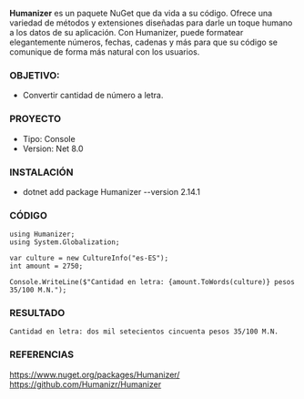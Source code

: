 **Humanizer** es un paquete NuGet que da vida a su código. Ofrece una variedad de métodos y extensiones diseñadas para darle un toque humano a los datos de su aplicación. Con Humanizer, puede formatear elegantemente números, fechas, cadenas y más para que su código se comunique de forma más natural con los usuarios.

### OBJETIVO:
- Convertir cantidad de número a letra.

### PROYECTO
- Tipo: Console
- Version: Net 8.0

### INSTALACIÓN
- dotnet add package Humanizer --version 2.14.1


### CÓDIGO
```
using Humanizer;
using System.Globalization;

var culture = new CultureInfo("es-ES");
int amount = 2750; 

Console.WriteLine($"Cantidad en letra: {amount.ToWords(culture)} pesos 35/100 M.N.");
```

### RESULTADO

```
Cantidad en letra: dos mil setecientos cincuenta pesos 35/100 M.N.
```

### REFERENCIAS

https://www.nuget.org/packages/Humanizer/
https://github.com/Humanizr/Humanizer

